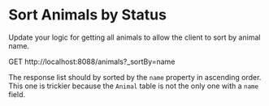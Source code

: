 # Sort Animals by Status

Update your logic for getting all animals to allow the client to sort by animal name.

GET http://localhost:8088/animals?_sortBy=name

The response list should by sorted by the `name` property in ascending order. This one is trickier because the `Animal` table is not the only one with a `name` field.
